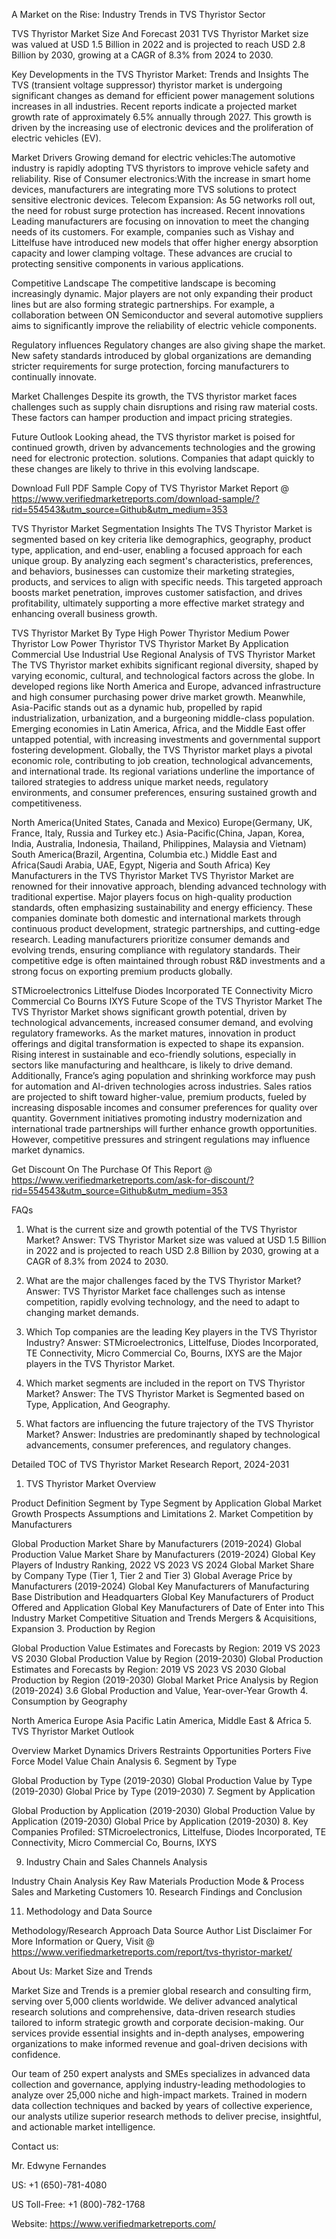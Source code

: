 A Market on the Rise: Industry Trends in TVS Thyristor Sector


TVS Thyristor Market Size And Forecast 2031
TVS Thyristor Market size was valued at USD 1.5 Billion in 2022 and is projected to reach USD 2.8 Billion by 2030, growing at a CAGR of 8.3% from 2024 to 2030.

Key Developments in the TVS Thyristor Market: Trends and Insights
The TVS (transient voltage suppressor) thyristor market is undergoing significant changes as demand for efficient power management solutions increases in all industries. Recent reports indicate a projected market growth rate of approximately 6.5% annually through 2027. This growth is driven by the increasing use of electronic devices and the proliferation of electric vehicles (EV).

Market Drivers
Growing demand for electric vehicles:The automotive industry is rapidly adopting TVS thyristors to improve vehicle safety and reliability.
Rise of Consumer electronics:With the increase in smart home devices, manufacturers are integrating more TVS solutions to protect sensitive electronic devices.
Telecom Expansion: As 5G networks roll out, the need for robust surge protection has increased.
Recent innovations
Leading manufacturers are focusing on innovation to meet the changing needs of its customers. For example, companies such as Vishay and Littelfuse have introduced new models that offer higher energy absorption capacity and lower clamping voltage. These advances are crucial to protecting sensitive components in various applications.

Competitive Landscape
The competitive landscape is becoming increasingly dynamic. Major players are not only expanding their product lines but are also forming strategic partnerships. For example, a collaboration between ON Semiconductor and several automotive suppliers aims to significantly improve the reliability of electric vehicle components.

Regulatory influences
Regulatory changes are also giving shape the market. New safety standards introduced by global organizations are demanding stricter requirements for surge protection, forcing manufacturers to continually innovate.

Market Challenges
Despite its growth, the TVS thyristor market faces challenges such as supply chain disruptions and rising raw material costs. These factors can hamper production and impact pricing strategies.

Future Outlook
Looking ahead, the TVS thyristor market is poised for continued growth, driven by advancements technologies and the growing need for electronic protection. solutions. Companies that adapt quickly to these changes are likely to thrive in this evolving landscape.

Download Full PDF Sample Copy of TVS Thyristor Market Report @ https://www.verifiedmarketreports.com/download-sample/?rid=554543&utm_source=Github&utm_medium=353

TVS Thyristor Market Segmentation Insights
The TVS Thyristor Market is segmented based on key criteria like demographics, geography, product type, application, and end-user, enabling a focused approach for each unique group. By analyzing each segment's characteristics, preferences, and behaviors, businesses can customize their marketing strategies, products, and services to align with specific needs. This targeted approach boosts market penetration, improves customer satisfaction, and drives profitability, ultimately supporting a more effective market strategy and enhancing overall business growth.

TVS Thyristor Market By Type
High Power Thyristor
Medium Power Thyristor
Low Power Thyristor
TVS Thyristor Market By Application
Commercial Use
Industrial Use
Regional Analysis of TVS Thyristor Market
The TVS Thyristor market exhibits significant regional diversity, shaped by varying economic, cultural, and technological factors across the globe. In developed regions like North America and Europe, advanced infrastructure and high consumer purchasing power drive market growth. Meanwhile, Asia-Pacific stands out as a dynamic hub, propelled by rapid industrialization, urbanization, and a burgeoning middle-class population. Emerging economies in Latin America, Africa, and the Middle East offer untapped potential, with increasing investments and governmental support fostering development. Globally, the TVS Thyristor market plays a pivotal economic role, contributing to job creation, technological advancements, and international trade. Its regional variations underline the importance of tailored strategies to address unique market needs, regulatory environments, and consumer preferences, ensuring sustained growth and competitiveness.

North America(United States, Canada and Mexico)
Europe(Germany, UK, France, Italy, Russia and Turkey etc.)
Asia-Pacific(China, Japan, Korea, India, Australia, Indonesia, Thailand, Philippines, Malaysia and Vietnam)
South America(Brazil, Argentina, Columbia etc.)
Middle East and Africa(Saudi Arabia, UAE, Egypt, Nigeria and South Africa)
Key Manufacturers in the TVS Thyristor Market
TVS Thyristor Market are renowned for their innovative approach, blending advanced technology with traditional expertise. Major players focus on high-quality production standards, often emphasizing sustainability and energy efficiency. These companies dominate both domestic and international markets through continuous product development, strategic partnerships, and cutting-edge research. Leading manufacturers prioritize consumer demands and evolving trends, ensuring compliance with regulatory standards. Their competitive edge is often maintained through robust R&D investments and a strong focus on exporting premium products globally.

STMicroelectronics
Littelfuse
Diodes Incorporated
TE Connectivity
Micro Commercial Co
Bourns
IXYS
Future Scope of the TVS Thyristor Market
The TVS Thyristor Market shows significant growth potential, driven by technological advancements, increased consumer demand, and evolving regulatory frameworks. As the market matures, innovation in product offerings and digital transformation is expected to shape its expansion. Rising interest in sustainable and eco-friendly solutions, especially in sectors like manufacturing and healthcare, is likely to drive demand. Additionally, France’s aging population and shrinking workforce may push for automation and AI-driven technologies across industries. Sales ratios are projected to shift toward higher-value, premium products, fueled by increasing disposable incomes and consumer preferences for quality over quantity. Government initiatives promoting industry modernization and international trade partnerships will further enhance growth opportunities. However, competitive pressures and stringent regulations may influence market dynamics.

Get Discount On The Purchase Of This Report @ https://www.verifiedmarketreports.com/ask-for-discount/?rid=554543&utm_source=Github&utm_medium=353

FAQs
1. What is the current size and growth potential of the TVS Thyristor Market?
Answer: TVS Thyristor Market size was valued at USD 1.5 Billion in 2022 and is projected to reach USD 2.8 Billion by 2030, growing at a CAGR of 8.3% from 2024 to 2030.

2. What are the major challenges faced by the TVS Thyristor Market?
Answer: TVS Thyristor Market face challenges such as intense competition, rapidly evolving technology, and the need to adapt to changing market demands.

3. Which Top companies are the leading Key players in the TVS Thyristor Industry?
Answer: STMicroelectronics, Littelfuse, Diodes Incorporated, TE Connectivity, Micro Commercial Co, Bourns, IXYS are the Major players in the TVS Thyristor Market.

4. Which market segments are included in the report on TVS Thyristor Market?
Answer: The TVS Thyristor Market is Segmented based on Type, Application, And Geography.

5. What factors are influencing the future trajectory of the TVS Thyristor Market?
Answer: Industries are predominantly shaped by technological advancements, consumer preferences, and regulatory changes.

Detailed TOC of TVS Thyristor Market Research Report, 2024-2031
1. TVS Thyristor Market Overview

Product Definition
Segment by Type
Segment by Application
Global Market Growth Prospects
Assumptions and Limitations
2. Market Competition by Manufacturers

Global Production Market Share by Manufacturers (2019-2024)
Global Production Value Market Share by Manufacturers (2019-2024)
Global Key Players of Industry Ranking, 2022 VS 2023 VS 2024
Global Market Share by Company Type (Tier 1, Tier 2 and Tier 3)
Global Average Price by Manufacturers (2019-2024)
Global Key Manufacturers of Manufacturing Base Distribution and Headquarters
Global Key Manufacturers of Product Offered and Application
Global Key Manufacturers of Date of Enter into This Industry
Market Competitive Situation and Trends
Mergers & Acquisitions, Expansion
3. Production by Region

Global Production Value Estimates and Forecasts by Region: 2019 VS 2023 VS 2030
Global Production Value by Region (2019-2030)
Global Production Estimates and Forecasts by Region: 2019 VS 2023 VS 2030
Global Production by Region (2019-2030)
Global Market Price Analysis by Region (2019-2024) 3.6 Global Production and Value, Year-over-Year Growth
4. Consumption by Geography

North America
Europe
Asia Pacific
Latin America, Middle East & Africa
5. TVS Thyristor Market Outlook

Overview
Market Dynamics
Drivers
Restraints
Opportunities
Porters Five Force Model
Value Chain Analysis 
6. Segment by Type

Global Production by Type (2019-2030)
Global Production Value by Type (2019-2030)
Global Price by Type (2019-2030)
7. Segment by Application

Global Production by Application (2019-2030)
Global Production Value by Application (2019-2030)
Global Price by Application (2019-2030)
8. Key Companies Profiled: STMicroelectronics, Littelfuse, Diodes Incorporated, TE Connectivity, Micro Commercial Co, Bourns, IXYS

9. Industry Chain and Sales Channels Analysis

Industry Chain Analysis
Key Raw Materials
Production Mode & Process
Sales and Marketing
Customers
10. Research Findings and Conclusion

11. Methodology and Data Source

Methodology/Research Approach
Data Source
Author List
Disclaimer
For More Information or Query, Visit @ https://www.verifiedmarketreports.com/report/tvs-thyristor-market/

About Us: Market Size and Trends

Market Size and Trends is a premier global research and consulting firm, serving over 5,000 clients worldwide. We deliver advanced analytical research solutions and comprehensive, data-driven research studies tailored to inform strategic growth and corporate decision-making. Our services provide essential insights and in-depth analyses, empowering organizations to make informed revenue and goal-driven decisions with confidence.

Our team of 250 expert analysts and SMEs specializes in advanced data collection and governance, applying industry-leading methodologies to analyze over 25,000 niche and high-impact markets. Trained in modern data collection techniques and backed by years of collective experience, our analysts utilize superior research methods to deliver precise, insightful, and actionable market intelligence.

Contact us:

Mr. Edwyne Fernandes

US: +1 (650)-781-4080

US Toll-Free: +1 (800)-782-1768

Website: https://www.verifiedmarketreports.com/

